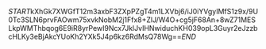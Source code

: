 $START$kXhGk7XWGfT12m3axbF3ZXpPZgT4m1LXVbj6/iJ0iYVgyIMfS1z9x/9U0Tc3SLN6prvFAOwm75xvkNobM2j1Ffx8+ZlJ/W4O+cg5jF68An+8wZ71MESLkpWMThbqog6E9iR8yrPewI9Ncx7JklJvIHNwiduchKH039opL3Guyr2eJzzbcHLKy3eBjAkcYUoKh2YXk5J4p6kz6RdMsQ78Wg==$END$